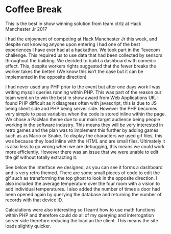 # Coffee Break

This is the best in show winning solution from team ctrlz at Hack Manchester Jr 2017

I had the enjoyment of competing at Hack Manchester Jr this week, and despite not knowing anyone upon entering I had one of the best experiences I have ever had at a hackathon. We took part in the Texecom challenge. This required us to use data that had been collected by sensors throughout the building. We decided to build a dashboard with comedic effect. This, despite workers rights suggested that the fewer breaks the worker takes the better! (We know this isn’t the case but it can be implemented in the opposite direction)

I had never used any PHP prior to the event but after one days work I was writing mysqli queries running within PHP. This was part of the reason our team went on to win the best in show award from Web Applications UK. I found PHP difficult as it disagrees often with javascript, this is due to JS being client side and PHP being server side. However the PHP becomes very simple to pass variables when the code is stored inline within the page. We chose a PacMan theme due to our main target audience being people working in the software industry. This means they will be very interested in retro games and the plan was to implement this further by adding games such as as Mario or Snake. To display the characters we used gif files, this was because they load inline with the HTML and are small files. Ultimately it is also less to go wrong when we are debugging, this means we could work more efficiently. However there was an issue that we were unable to edit the gif without totally extracting it.

See below the interface we designed, as you can see it forms a dashboard and is very retro themed. There are some small pieces of code to edit the gif such as transforming the top ghost to look in the opposite direction. I also included the average temperature over the four room with a vision to add individual temperatures. I also added the number of times a door had been opened again by querying the database and returning the number of records with that device ID.

Calculations were also interesting so I learnt how to use math functions within PHP and therefore could do all of my querying and interrogation server side therefore reducing the load an the client. This means the site loads slightly quicker.
